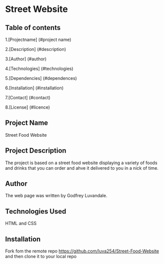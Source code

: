 # Street Website
## Table of contents
1.[Projectname] (#project name)

2.[Description] (#description)

3.[Author] (#author)

4.[Technologies] (#technologies)

5.[Dependencies] (#dependences)

6.[Installation] (#installation)

7.[Contact] (#contact)

8.[License] (#licence)

## Project Name
Street Food Website
## Project Description
The project is based on a street food website displaying a variety of foods and drinks that you can order and ahve it delivered to you in a nick of time.
## Author
The web page was written by Godfrey Luvandale.
## Technologies Used
HTML and CSS
## Installation
Fork fom the remote repo https://github.com/luva254/Street-Food-Website and then clone it to your local repo
